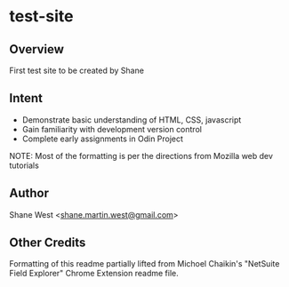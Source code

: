 # test-site
## Overview

First test site to be created by Shane

## Intent

- Demonstrate basic understanding of HTML, CSS, javascript
- Gain familiarity with development version control
- Complete early assignments in Odin Project

NOTE: Most of the formatting is per the directions from Mozilla web dev tutorials

## Author

Shane West <[shane.martin.west@gmail.com](mailto:shane.martin.west@gmail.com)>

## Other Credits

Formatting of this readme partially lifted from Michoel Chaikin's "NetSuite Field Explorer" Chrome Extension readme file.